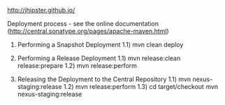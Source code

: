 http://jhipster.github.io/

Deployment process - see the online documentation (http://central.sonatype.org/pages/apache-maven.html)

1) Performing a Snapshot Deployment
  1.1) mvn clean deploy

2) Performing a Release Deployment
  1.1) mvn release:clean release:prepare
  1.2) mvn release:perform

3) Releasing the Deployment to the Central Repository
  1.1) mvn nexus-staging:release
  1.2) mvn release:perform
  1.3) cd target/checkout
       mvn nexus-staging:release

